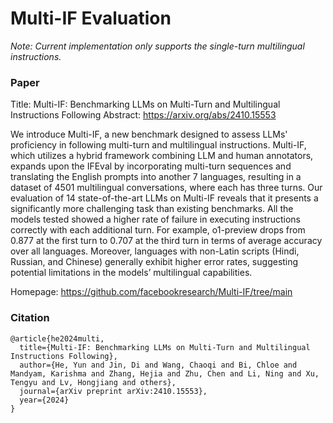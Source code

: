 # Multi-IF Evaluation

*Note: Current implementation only supports the single-turn multilingual instructions.*

### Paper

Title: Multi-IF: Benchmarking LLMs on Multi-Turn and Multilingual Instructions Following
Abstract: https://arxiv.org/abs/2410.15553

We introduce Multi-IF, a new benchmark designed to assess LLMs' proficiency in following multi-turn and multilingual instructions. Multi-IF, which utilizes a hybrid framework combining LLM and human annotators, expands upon the IFEval by incorporating multi-turn sequences and translating the English prompts into another 7 languages, resulting in a dataset of 4501 multilingual conversations, where each has three turns. Our evaluation of 14 state-of-the-art LLMs on Multi-IF reveals that it presents a significantly more challenging task than existing benchmarks. All the models tested showed a higher rate of failure in executing instructions correctly with each additional turn. For example, o1-preview drops from 0.877 at the first turn to 0.707 at the third turn in terms of average accuracy over all languages. Moreover, languages with non-Latin scripts (Hindi, Russian, and Chinese) generally exhibit higher error rates, suggesting potential limitations in the models’ multilingual capabilities.

Homepage: https://github.com/facebookresearch/Multi-IF/tree/main


### Citation

```
@article{he2024multi,
  title={Multi-IF: Benchmarking LLMs on Multi-Turn and Multilingual Instructions Following},
  author={He, Yun and Jin, Di and Wang, Chaoqi and Bi, Chloe and Mandyam, Karishma and Zhang, Hejia and Zhu, Chen and Li, Ning and Xu, Tengyu and Lv, Hongjiang and others},
  journal={arXiv preprint arXiv:2410.15553},
  year={2024}
}
```
